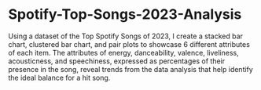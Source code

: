# Spotify-Top-Songs-2023-Analysis
Using a dataset of the Top Spotify Songs of 2023, I create a stacked bar chart, clustered bar chart, and pair plots to showcase 6 different attributes of each item. The attributes of energy, danceability, valence, liveliness, acousticness, and speechiness, expressed as percentages of their presence in the song, reveal trends from the data analysis that help identify the ideal balance for a hit song. 
